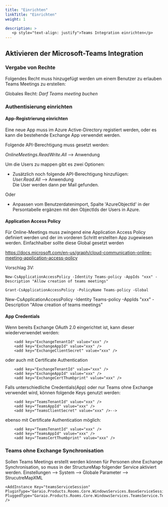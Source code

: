 ```yaml
---
title: "Einrichten"
linkTitle: "Einrichten"
weight: 1 

description: >
   <p style="text-align: justify">Teams Integration einrichten</p>
---
```



## Aktivieren der Microsoft-Teams Integration

### Vergabe von Rechte

Folgendes Recht muss hinzugefügt werden um einem Benutzer zu erlauben Teams Meetings zu erstellen:

Globales Recht: *Darf Teams meeting buchen*

### Authentisierung einrichten

#### App-Registrierung einrichten

Eine neue App muss im Azure Active-Directory registiert werden, oder es kann die bestehende Exchange App verwendet werden.

Folgende API-Berechtigung muss gesetzt werden:

*OnlineMeetings.ReadWrite.All*  --> Anwendung

Um die Users zu mappen gibt es zwei Optionen:

- Zusätzlich noch folgende API-Berechtigung hinzufügen:<br>*User.Read.All* --> Anwendung<br>Die User werden dann per Mail gefunden.

Oder

- Anpassen vom Benutzerdatenimport, Spalte 'AzureObjectId' in der Persontabelle ergänzen mit den ObjectIds der Users in Azure.

#### Application Access Policy

Für Online-Meetings muss zwingend eine Application Access Policy definiert werden und der im vorderen Schritt erstellten App zugewiesen werden. Einfachhalber sollte diese Global gesetzt werden

https://docs.microsoft.com/en-us/graph/cloud-communication-online-meeting-application-access-policy

Vorschlag 3V:

```
New-CsApplicationAccessPolicy -Identity Teams-policy -AppIds "xxx" -Description "Allow creation of teams meetings"

Grant-CsApplicationAccessPolicy -PolicyName Teams-policy -Global
```
New-CsApplicationAccessPolicy -Identity Teams-policy -AppIds "xxx" -Description "Allow creation of teams meetings"

#### App Credentials

Wenn bereits Exchange OAuth 2.0 eingerichtet ist, kann dieser wiederverwendet werden:

```
    <add key="ExchangeTenantId" value="xxx" />
    <add key="ExchangeAppId" value="xxx" />
    <add key="ExchangeClientSecret" value="xxx" />
```
oder auch mit Certificate Authentication
```
    <add key="ExchangeTenantId" value="xxx" />
    <add key="ExchangeAppId" value="xxx" />
    <add key="ExchangeCertThumbprint" value="xxx" />
```
Falls unterschiedliche Credentials(App) oder nur Teams ohne Exchange verwendet wird, können folgende Keys genutzt werden:

```
    <add key="TeamsTenantId" value="xxx" />
    <add key="TeamsAppId" value="xxx" />
    <add key="TeamsClientSecret" value="xxx" />-->
```
ebenso mit Certificate Authentication möglich:
```
    <add key="TeamsTenantId" value="xxx" />
    <add key="TeamsAppId" value="xxx" />
    <add key="TeamsCertThumbprint" value="xxx" />
```

### Teams ohne Exchange Synchronisation

Sollen Teams Meetings erstellt werden können für Personen ohne Exchange Synchronisation, so muss in der StructureMap folgender Service aktiviert werden. Einstellungen --> System --> Globale Parameter --> StrucutreMapXML

```
<AddInstance Key="teamsServiceSession" PluginType="Garaio.Products.Rooms.Core.WindowsServices.BaseServiceSession,Garaio.Products.Rooms.Core" PluggedType="Garaio.Products.Rooms.Core.WindowsServices.TeamsService.TeamsServiceSession,Garaio.Products.Rooms.Core" />
```





